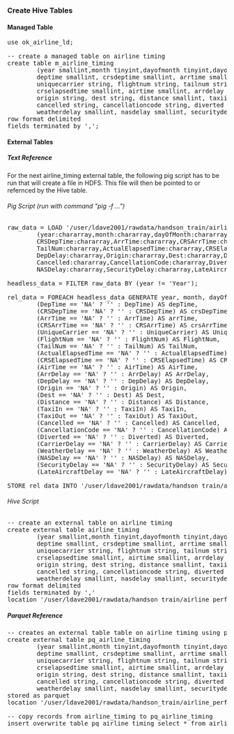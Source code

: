### Create Hive Tables

#### Managed Table
<pre>
use ok_airline_ld;

-- create a managed table on airline timing
create table m_airline_timing
        (year smallint,month tinyint,dayofmonth tinyint,dayofweek tinyint,
        deptime smallint, crsdeptime smallint, arrtime smallint, crsarrtime smallint,
        uniquecarrier string, flightnum string, tailnum string, actualelapsedtime smallint,
        crselapsedtime smallint, airtime smallint, arrdelay smallint, depdelay smallint,
        origin string, dest string, distance smallint, taxiin string, taxiout string,
        cancelled string, cancellationcode string, diverted string, carrierdelay smallint,
        weatherdelay smallint, nasdelay smallint, securitydelay smallint, lateaircraftdelay smallint)
row format delimited
fields terminated by ',';
</pre>

#### External Tables

##### Text Reference
For the next airline_timing external table, the following pig script has to be run that will create a file in HDFS. This file will then be pointed to or refernced by the Hive table.

###### Pig Script <i>(run with command "pig -f ...")</i>
<pre>
raw_data = LOAD '/user/ldave2001/rawdata/handson_train/airline_performance/flights' USING PigStorage(',') AS
        (year:chararray,month:chararray,dayOfMonth:chararray,dayOfWeek:chararray,DepTime:chararray,
        CRSDepTime:chararray,ArrTime:chararray,CRSArrTime:chararray,UniqueCarrier:chararray,FlightNum:chararray,
        TailNum:chararray,ActualElapsedTime:chararray,CRSElapsedTime:chararray,AirTime:chararray,ArrDelay:chararray,
        DepDelay:chararray,Origin:chararray,Dest:chararray,Distance:chararray,TaxiIn:chararray,TaxiOut:chararray,
        Cancelled:chararray,CancellationCode:chararray,Diverted:chararray,CarrierDelay:chararray,WeatherDelay:chararray,
        NASDelay:chararray,SecurityDelay:chararray,LateAircraftDelay:chararray);

headless_data = FILTER raw_data BY (year != 'Year');

rel_data = FOREACH headless_data GENERATE year, month, dayOfMonth, dayOfWeek,
        (DepTime == 'NA' ? '' : DepTime) AS depTime,
        (CRSDepTime == 'NA' ? '' : CRSDepTime) AS crsDepTime,
        (ArrTime == 'NA' ? '' : ArrTime) AS arrTime,
        (CRSArrTime == 'NA' ? '' : CRSArrTime) AS crsArrTime,
        (UniqueCarrier == 'NA' ? '' : UniqueCarrier) AS UniqueCarrier,
        (FlightNum == 'NA' ? '' : FlightNum) AS FlightNum,
        (TailNum == 'NA' ? '' : TailNum) AS TailNum,
        (ActualElapsedTime == 'NA' ? '' : ActualElapsedTime) AS ActualElapsedTime,
        (CRSElapsedTime == 'NA' ? '' : CRSElapsedTime) AS CRSElapsedTime,
        (AirTime == 'NA' ? '' : AirTime) AS AirTime,
        (ArrDelay == 'NA' ? '' : ArrDelay) AS ArrDelay,
        (DepDelay == 'NA' ? '' : DepDelay) AS DepDelay,
        (Origin == 'NA' ? '' : Origin) AS Origin,
        (Dest == 'NA' ? '' : Dest) AS Dest,
        (Distance == 'NA' ? '' : Distance) AS Distance,
        (TaxiIn == 'NA' ? '' : TaxiIn) AS TaxiIn,
        (TaxiOut == 'NA' ? '' : TaxiOut) AS TaxiOut,
        (Cancelled == 'NA' ? '' : Cancelled) AS Cancelled,
        (CancellationCode == 'NA' ? '' : CancellationCode) AS CancellationCode,
        (Diverted == 'NA' ? '' : Diverted) AS Diverted,
        (CarrierDelay == 'NA' ? '' : CarrierDelay) AS CarrierDelay,
        (WeatherDelay == 'NA' ? '' : WeatherDelay) AS WeatherDelay,
        (NASDelay == 'NA' ? '' : NASDelay) AS NASDelay,
        (SecurityDelay == 'NA' ? '' : SecurityDelay) AS SecurityDelay,
        (LateAircraftDelay == 'NA' ? '' : LateAircraftDelay) AS LateAircraftDelay;

STORE rel_data INTO '/user/ldave2001/rawdata/handson_train/airline_performance/flights_processed' Using PigStorage(',');
</pre>

###### Hive Script
<pre>
-- create an external table on airline timing
create external table airline_timing
        (year smallint,month tinyint,dayofmonth tinyint,dayofweek tinyint,
        deptime smallint, crsdeptime smallint, arrtime smallint, crsarrtime smallint,
        uniquecarrier string, flightnum string, tailnum string, actualelapsedtime smallint,
        crselapsedtime smallint, airtime smallint, arrdelay smallint, depdelay smallint,
        origin string, dest string, distance smallint, taxiin string, taxiout string,
        cancelled string, cancellationcode string, diverted string, carrierdelay smallint,
        weatherdelay smallint, nasdelay smallint, securitydelay smallint, lateaircraftdelay smallint)
row format delimited
fields terminated by ','
location '/user/ldave2001/rawdata/handson_train/airline_performance/flights_processed';
</pre>

##### Parquet Reference
<pre>
-- creates an external table table on airline timing using parquet format
create external table pq_airline_timing
        (year smallint,month tinyint,dayofmonth tinyint,dayofweek tinyint,
        deptime smallint, crsdeptime smallint, arrtime smallint, crsarrtime smallint,
        uniquecarrier string, flightnum string, tailnum string, actualelapsedtime smallint,
        crselapsedtime smallint, airtime smallint, arrdelay smallint, depdelay smallint,
        origin string, dest string, distance smallint, taxiin string, taxiout string,
        cancelled string, cancellationcode string, diverted string, carrierdelay smallint,
        weatherdelay smallint, nasdelay smallint, securitydelay smallint, lateaircraftdelay smallint)
stored as parquet
location '/user/ldave2001/rawdata/handson_train/airline_performance/flights_parquet';

-- copy records from airline_timing to pq_airline_timing
insert overwrite table pq_airline_timing select * from airline_timing;
</pre>
